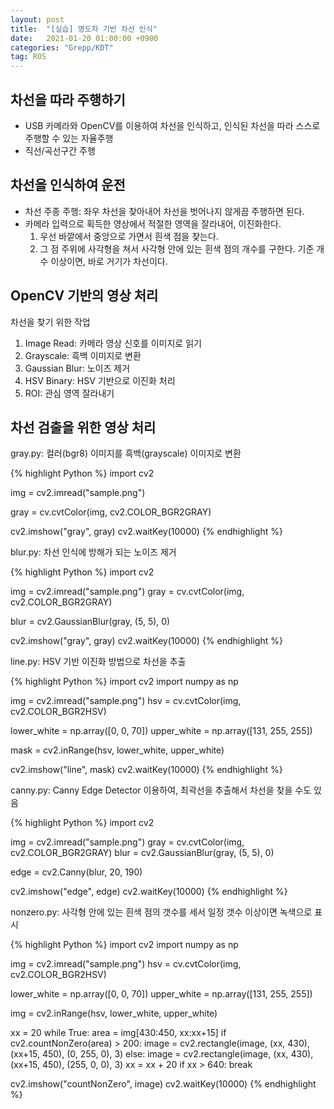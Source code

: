 ```yaml
---
layout: post
title:  "[실습] 명도차 기반 차선 인식"
date:   2021-01-20 01:00:00 +0900
categories: "Grepp/KDT"
tag: ROS
---
```


## 차선을 따라 주행하기

- USB 카메라와 OpenCV를 이용하여 차선을 인식하고, 인식된 차선을 따라 스스로 주행할 수 있는 자율주행
- 직선/곡선구간 주행



## 차선을 인식하여 운전

- 차선 주종 주행: 좌우 차선을 찾아내어 차선을 벗어나지 않게끔 주행하면 된다.
- 카메라 입력으로 획득한 영상에서 적절한 영역을 잘라내어, 이진화한다.
    1. 우선 바깥에서 중앙으로 가면서 흰색 점을 찾는다.
    2. 그 점 주위에 사각형을 쳐서 사각형 안에 있는 흰색 점의 개수를 구한다. 기준 개수 이상이면, 바로 거기가 차선이다.



## OpenCV 기반의 영상 처리

차선을 찾기 위한 작업

1. Image Read: 카메라 영상 신호를 이미지로 읽기
2. Grayscale: 흑백 이미지로 변환
3. Gaussian Blur: 노이즈 제거
4. HSV Binary: HSV 기반으로 이진화 처리
5. ROI: 관심 영역 잘라내기



## 차선 검출을 위한 영상 처리

gray.py: 컬러(bgr8) 이미지를 흑백(grayscale) 이미지로 변환

{% highlight Python %}
import cv2

img = cv2.imread("sample.png")

gray = cv.cvtColor(img, cv2.COLOR_BGR2GRAY)

cv2.imshow("gray", gray)
cv2.waitKey(10000)
{% endhighlight %}


blur.py: 차선 인식에 방해가 되는 노이즈 제거

{% highlight Python %}
import cv2

img = cv2.imread("sample.png")
gray = cv.cvtColor(img, cv2.COLOR_BGR2GRAY)

blur = cv2.GaussianBlur(gray, (5, 5), 0)

cv2.imshow("gray", gray)
cv2.waitKey(10000)
{% endhighlight %}


line.py: HSV 기반 이진화 방법으로 차선을 추출

{% highlight Python %}
import cv2
import numpy as np

img = cv2.imread("sample.png")
hsv = cv.cvtColor(img, cv2.COLOR_BGR2HSV)

lower_white = np.array([0, 0, 70])
upper_white = np.array([131, 255, 255])

mask = cv2.inRange(hsv, lower_white, upper_white)

cv2.imshow("line", mask)
cv2.waitKey(10000)
{% endhighlight %}


canny.py: Canny Edge Detector 이용하여, 최곽선을 추출해서 차선을 찾을 수도 있음

{% highlight Python %}
import cv2

img = cv2.imread("sample.png")
gray = cv.cvtColor(img, cv2.COLOR_BGR2GRAY)
blur = cv2.GaussianBlur(gray, (5, 5), 0)

edge = cv2.Canny(blur, 20, 190)

cv2.imshow("edge", edge)
cv2.waitKey(10000)
{% endhighlight %}


nonzero.py: 사각형 안에 있는 흰색 점의 갯수를 세서 일정 갯수 이상이면 녹색으로 표시

{% highlight Python %}
import cv2
import numpy as np

img = cv2.imread("sample.png")
hsv = cv.cvtColor(img, cv2.COLOR_BGR2HSV)

lower_white = np.array([0, 0, 70])
upper_white = np.array([131, 255, 255])

img = cv2.inRange(hsv, lower_white, upper_white)

xx = 20
while True:
    area = img[430:450, xx:xx+15]
    if cv2.countNonZero(area) > 200:
        image = cv2.rectangle(image, (xx, 430), (xx+15, 450), (0, 255, 0), 3)
    else:
        image = cv2.rectangle(image, (xx, 430), (xx+15, 450), (255, 0, 0), 3)
    xx = xx + 20
    if xx > 640:
        break
        
cv2.imshow("countNonZero", image)
cv2.waitKey(10000)
{% endhighlight %}
